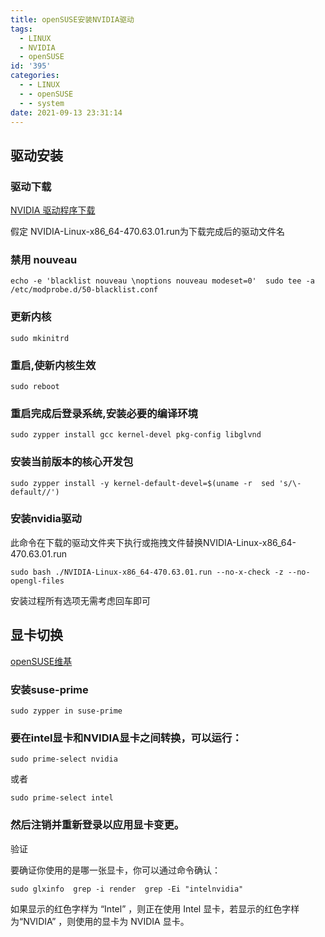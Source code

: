 ```yaml
---
title: openSUSE安装NVIDIA驱动
tags:
  - LINUX
  - NVIDIA
  - openSUSE
id: '395'
categories:
  - - LINUX
  - - openSUSE
  - - system
date: 2021-09-13 23:31:14
---
```


## 驱动安装

### 驱动下载

[NVIDIA 驱动程序下载](https://www.nvidia.cn/Download/index.aspx?lang=cn)

假定 NVIDIA-Linux-x86\_64-470.63.01.run为下载完成后的驱动文件名

### 禁用 nouveau

```
echo -e 'blacklist nouveau \noptions nouveau modeset=0'  sudo tee -a /etc/modprobe.d/50-blacklist.conf
```

### 更新内核

```
sudo mkinitrd
```

### 重启,使新内核生效

```
sudo reboot
```

### 重启完成后登录系统,安装必要的编译环境

```
sudo zypper install gcc kernel-devel pkg-config libglvnd
```

### 安装当前版本的核心开发包

```
sudo zypper install -y kernel-default-devel=$(uname -r  sed 's/\-default//')
```

### 安装nvidia驱动

此命令在下载的驱动文件夹下执行或拖拽文件替换NVIDIA-Linux-x86\_64-470.63.01.run

```
sudo bash ./NVIDIA-Linux-x86_64-470.63.01.run --no-x-check -z --no-opengl-files
```

安装过程所有选项无需考虑回车即可

## 显卡切换

[openSUSE维基](https://zh.opensuse.org/SDB:NVIDIA_SUSE_Prime)

### 安装suse-prime

```
sudo zypper in suse-prime
```

### 要在intel显卡和NVIDIA显卡之间转换，可以运行：

```
sudo prime-select nvidia
```

或者

```
sudo prime-select intel
```

### 然后注销并重新登录以应用显卡变更。

验证

要确证你使用的是哪一张显卡，你可以通过命令确认：

```
sudo glxinfo  grep -i render  grep -Ei "intelnvidia"
```

如果显示的红色字样为 “Intel” ，则正在使用 Intel 显卡，若显示的红色字样为“NVIDIA” ，则使用的显卡为 NVIDIA 显卡。
